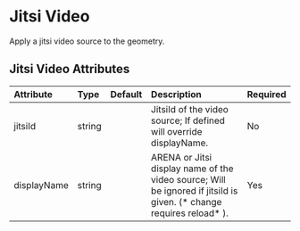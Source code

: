 
Jitsi Video
===========


Apply a jitsi video source to the geometry.

Jitsi Video Attributes
-----------------------

|Attribute|Type|Default|Description|Required|
| :--- | :--- | :--- | :--- | :--- |
|jitsiId|string||JitsiId of the video source; If defined will override displayName.|No|
|displayName|string||ARENA or Jitsi display name of the video source; Will be ignored if jitsiId is given. (* change requires reload* ).|Yes|
